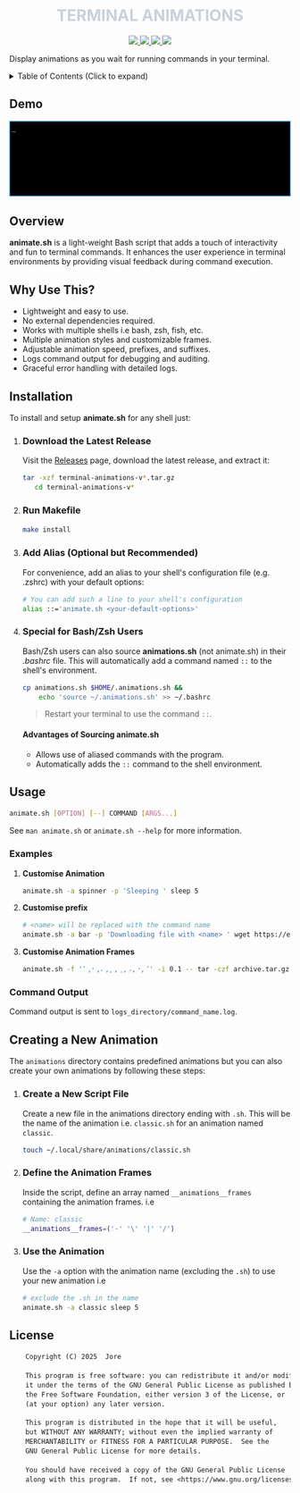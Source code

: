<h1 align="center" style="color:#C9D1D9;">TERMINAL ANIMATIONS</h1>

<p align="center">
	<a href="https://github.com/jorexdeveloper/terminal-animations/stargazers" title="View Stargazers">
		<img
			src="https://img.shields.io/github/stars/jorexdeveloper/terminal-animations?colorA=0D1117&colorB=58A6FF&style=for-the-badge">
	</a>
	<a href="https://github.com/jorexdeveloper/terminal-animations/issues" title="View Issues">
		<img
			src="https://img.shields.io/github/issues/jorexdeveloper/terminal-animations?colorA=0D1117&colorB=F85149&style=for-the-badge">
	</a>
	<a href="https://github.com/jorexdeveloper/terminal-animations/contributors" title="View Contributors">
		<img
			src="https://img.shields.io/github/contributors/jorexdeveloper/terminal-animations?colorA=0D1117&colorB=2EA043&style=for-the-badge">
	</a>
    <a href="https://github.com/jorexdeveloper/terminal-animations/releases" title="View Releases">
        <img src="https://img.shields.io/github/v/release/jorexdeveloper/terminal-animations?style=for-the-badge">
    </a>
</p>

Display animations as you wait for running commands in your terminal.

<details>
    <summary>Table of Contents (Click to expand)</summary>
    <ul>
        <li><a href="#demo" title="Go to this section">Demo</a></li>
        <li><a href="#overview" title="Go to this section">Overview</a></li>
        <li><a href="#why-use-this" title="Go to this section">Why Use This?</a></li>
        <li><a href="#installation" title="Go to this section">Installation</a></li>
            <ul>
                <li><a href="#download-the-latest-release" title="Go to this section">Download the Latest Release</a></li>
                <li><a href="#run-makefile" title="Go to this section">Run Makefile</a></li>
                <li><a href="#add-alias-optional-but-recommended" title="Go to this section">Add Alias (Optional but Recommended)</a></li>
                <li><a href="#special-for-bashzsh-users" title="Go to this section">Special for Bash Users</a></li>
                <li><a href="#advantages-of-sourcing-animatesh" title="Go to this section">Advantages of Sourcing animate.sh</a></li>
            </ul>
        <li><a href="#usage" title="Go to this section">Usage</a></li>
            <ul>
                <li><a href="#examples" title="Go to this section">Examples</a></li>
                <li><a href="#command-output" title="Go to this section">Command Output</a></li>
            </ul>
        <li><a href="#creating-a-new-animation" title="Go to this section">Creating a New Animation</a>
            <ul>
                <li><a href="#create-a-new-script-file" title="Go to this section">Create a New Script File</a></li>
                <li><a href="#define-the-animation-frames" title="Go to this section">Define the Animation Frames</a></li>
                <li><a href="#use-the-animation" title="Go to this section">Use the Animation</a></li>
            </ul>
        </li>
        <li><a href="#license" title="Go to this section">License</a></li>
    </ul>
</details>

## Demo

![Demo animations](./demo.gif)

## Overview

**animate.sh** is a light-weight Bash script that adds a touch of interactivity and fun to terminal commands. It enhances the user experience in terminal environments by providing visual feedback during command execution.

## Why Use This?

- Lightweight and easy to use.
- No external dependencies required.
- Works with multiple shells i.e bash, zsh, fish, etc.
- Multiple animation styles and customizable frames.
- Adjustable animation speed, prefixes, and suffixes.
- Logs command output for debugging and auditing.
- Graceful error handling with detailed logs.

## Installation

To install and setup **animate.sh** for any shell just:

1. ### Download the Latest Release

   Visit the [Releases](https://github.com/jorexdeveloper/terminal-animations/releases "View Releases") page, download the latest release, and extract it:

   ```bash
   tar -xzf terminal-animations-v*.tar.gz
      cd terminal-animations-v*
   ```

2. ### Run Makefile

   ```bash
   make install
   ```

3. ### Add Alias (Optional but Recommended)

   For convenience, add an alias to your shell's configuration file (e.g. .zshrc) with your default options:

   ```bash
   # You can add such a line to your shell's configuration
   alias ::='animate.sh <your-default-options>'
   ```

4. ### Special for Bash/Zsh Users

   Bash/Zsh users can also source **animations.sh** (not animate.sh) in their _.bashrc_ file. This will automatically add a command named `::` to the shell's environment.

   ```bash
   cp animations.sh $HOME/.animations.sh &&
       echo 'source ~/.animations.sh' >> ~/.bashrc
   ```

   > Restart your terminal to use the command `::`.

   #### Advantages of Sourcing animate.sh

   - Allows use of aliased commands with the program.
   - Automatically adds the `::` command to the shell environment.

## Usage

```bash
animate.sh [OPTION] [--] COMMAND [ARGS...]
```

See `man animate.sh` or `animate.sh --help` for more information.

### Examples

1. **Customise Animation**

   ```bash
   animate.sh -a spinner -p 'Sleeping ' sleep 5
   ```

2. **Customise prefix**

   ```bash
   # <name> will be replaced with the command name
   animate.sh -a bar -p 'Downloading file with <name> ' wget https://example.com/largefile.zip
   ```

3. **Customise Animation Frames**

   ```bash
   animate.sh -f '⠁,⠂,⠄,⡀,⢀,⠠,⠐,⠈' -i 0.1 -- tar -czf archive.tar.gz /path/to/directory
   ```

### Command Output

Command output is sent to `logs_directory/command_name.log`.

## Creating a New Animation

The `animations` directory contains predefined animations but you can also create your own animations by following these steps:

1. ### Create a New Script File

   Create a new file in the animations directory ending with `.sh`. This will be the name of the animation i.e. `classic.sh` for an animation named `classic`.

   ```bash
   touch ~/.local/share/animations/classic.sh
   ```

2. ### Define the Animation Frames

   Inside the script, define an array named `__animations__frames` containing the animation frames. i.e

   ```bash
   # Name: classic
   __animations__frames=('-' '\' '|' '/')
   ```

3. ### Use the Animation

   Use the `-a` option with the animation name (excluding the `.sh`) to use your new animation i.e

   ```bash
   # exclude the .sh in the name
   animate.sh -a classic sleep 5
   ```

## License

```txt
    Copyright (C) 2025  Jore

    This program is free software: you can redistribute it and/or modify
    it under the terms of the GNU General Public License as published by
    the Free Software Foundation, either version 3 of the License, or
    (at your option) any later version.

    This program is distributed in the hope that it will be useful,
    but WITHOUT ANY WARRANTY; without even the implied warranty of
    MERCHANTABILITY or FITNESS FOR A PARTICULAR PURPOSE.  See the
    GNU General Public License for more details.

    You should have received a copy of the GNU General Public License
    along with this program.  If not, see <https://www.gnu.org/licenses/>.
```
